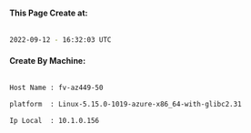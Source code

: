 
   
#### This Page Create at:

```bash

2022-09-12 - 16:32:03 UTC

```

#### Create By Machine:

```bash

Host Name : fv-az449-50

platform  : Linux-5.15.0-1019-azure-x86_64-with-glibc2.31

Ip Local  : 10.1.0.156

```

